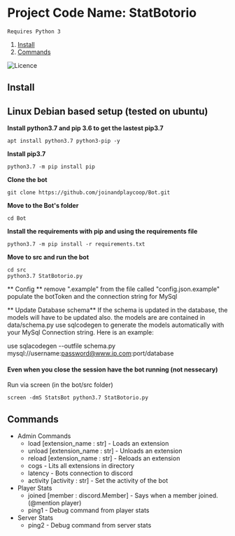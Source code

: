 # Project Code Name: StatBotorio #

`Requires Python 3`

1. [Install](#install "Goto install")
2. [Commands](#commands "Goto commands")


![Licence](https://licensebuttons.net/l/by-nc-sa/4.0/88x31.png)

## Install ##
## Linux Debian based setup (tested on ubuntu)

**Install python3.7 and pip 3.6 to get the lastest pip3.7**

`apt install python3.7 python3-pip -y`

**Install pip3.7** 

`python3.7 -m pip install pip`

**Clone the bot**

`git clone https://github.com/joinandplaycoop/Bot.git`

**Move to the Bot's folder**

`cd Bot`

**Install the requirements with pip and using the requirements file**

`python3.7 -m pip install -r requirements.txt`

**Move to src and run the bot**

```
cd src
python3.7 StatBotorio.py
```

** Config **
remove ".example" from the file called "config.json.example"
populate the botToken and the connection string for MySql

** Update Database schema**
If the schema is updated in the database, the models will have to be updated also.
the models are are contained in data/schema.py
use sqlcodegen to generate the models automatically with your MySql Connection string.
Here is an example:

use sqlacodegen --outfile schema.py mysql://username:password@www.ip.com:port/database

#### Even when you close the session have the bot running (not nessecary)

Run via screen (in the bot/src folder)

`screen -dmS StatsBot python3.7 StatBotorio.py`

## Commands ##
* Admin Commands
  * load [extension_name : str] - Loads an extension
  * unload [extension_name : str] - Unloads an extension
  * reload [extension_name : str] - Reloads an extension
  * cogs - Lits all extensions in directory
  * latency - Bots connection to discord
  * activity [activity : str] - Set the activity of the bot
* Player Stats
  * joined [member : discord.Member] - Says when a member joined.  (@mention player)  
  * ping1 - Debug command from player stats
* Server Stats
  * ping2 - Debug command from server stats
  
